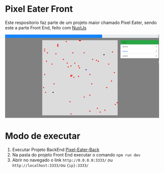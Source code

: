 # Pixel Eater Front
Este respositorio faz parte de um projeto maior chamado Pixel Eater, sendo este a parte Front End, feito com [NuxtJs](https://nuxtjs.org/)


![Desmostration](https://raw.githubusercontent.com/Pedinpsy/PixelEaterFront/develop/Demostration.png)

# Modo de executar

1. Executar Projeto BackEnd [Pixel-Eater-Back](https://github.com/Pedinpsy/Pixel-Eater-Back)
2. Na pasta do projeto Front End executar o comando `npm run dev`
3. Abrir no navegado o link `http://0.0.0.0:3333/` ou `http://localhost:3333/`ou `{ip}:3333/`

   
